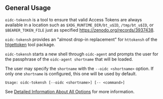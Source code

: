 ## General Usage

`oidc-tokensh` is a tool to ensure that valid Access Tokens are always
available in a location such as `$XDG_RUNTIME_DIR/bt_u$ID`,
`/tmp/bt_u$ID`, or `$BEARER_TOKEN_FILE` just as specified
<https://zenodo.org/records/3937438>.

`oidc-tokensh` provides an "almost drop-in replacement" for `httokensh` of
the [htgettoken](https://github.com/fermitools/htgettoken) tool package.

`oidc-tokensh` starts a new shell through `oidc-agent` and prompts the user
for the passphrase of the `oidc-agent shortname` that will be loaded.

The user may specify the `shortname` with the `--oidc <shortname>` option.
If only one `shortname` is configured, this one will be used by default.

```
Usage: oidc-tokensh [--oidc <shortname>] [-- <command>]
```


See [Detailed Information About All
Options](options.md) for more information.
